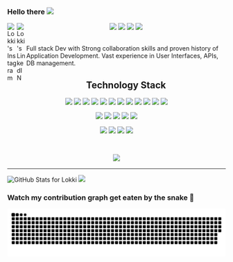 ### Hello there <img src="https://media.giphy.com/media/hvRJCLFzcasrR4ia7z/giphy.gif" width="25px">

<a href="https://www.instagram.com/lokkiiii_/" target="_blank">
  <img align="left" alt="Lokki's Instagram" width="22px"  src="https://raw.githubusercontent.com/hussainweb/hussainweb/main/icons/instagram.png" />
</a>

<a href="https://www.linkedin.com/in/logesh-r-5113a0179/" target="_blank">
  <img align="left" alt="Lokki's LinkedIN" width="22px"  src="https://raw.githubusercontent.com/peterthehan/peterthehan/master/assets/linkedin.svg" />
</a>

<p align="center">
 
 <img src="https://badges.pufler.dev/visits/Lokki-R/Lokki-R"/> 
 <img src="https://badges.pufler.dev/years/Lokki-R"/>
 <img src="https://badges.pufler.dev/repos/Lokki-R"/>
 <img src="https://badges.pufler.dev/commits/monthly/Lokki-R" />

</p>

<br />
Full stack Dev with Strong collaboration skills and proven history of Application Development. Vast experience in User Interfaces, APIs, DB management.

<!-- - 💼 Any freelance work? do reach, [email](mailto:lokki.devprofile@gmail.com) :)
- 💬 ask me about anything, I am Happy to help :)
 -->

<h2 align="center">Technology Stack</h2>

<p align="center">
<img src="https://img.shields.io/badge/-HTML5-E34F26?style=flat-square&logo=html5&logoColor=white"/>
<img src="https://img.shields.io/badge/-CSS3-1572B6?style=flat-square&logo=css3"/>
<img src="https://img.shields.io/badge/-Bootstrap-563D7C?style=flat-square&logo=bootstrap"/>
<img src="https://img.shields.io/badge/-Heroku-430098?style=flat-square&logo=heroku"/>
<img src="https://img.shields.io/badge/-PHP-black?style=flat-square&logo=php"/>
<img src="https://img.shields.io/badge/-JavaScript-black?style=flat-square&logo=javascript"/>
<img src="https://img.shields.io/badge/-Nodejs-black?style=flat-square&logo=Node.js"/>
<img src="https://img.shields.io/badge/-React-black?style=flat-square&logo=react"/>
<img src="https://img.shields.io/badge/-MongoDB-black?style=flat-square&logo=mongodb"/>
<img src="https://img.shields.io/badge/-MySQL-black?style=flat-square&logo=mysql"/>
<img src="https://img.shields.io/badge/-Git-black?style=flat-square&logo=git"/>
<img src="https://img.shields.io/badge/-GitHub-black?style=flat-square&logo=github"/>
</p>

<p>
<div align="center">
  <img src="https://img.shields.io/badge/visual%20studio%20code-22272D?style=for-the-badge&logo=visual-studio-code&logoColor=42A2E9&labelColor=22272D">
  <img src="https://img.shields.io/badge/docker-22272D?style=for-the-badge&logo=docker&labelColor=22272D">
  <img src="https://img.shields.io/badge/PM2-fcfcfc?style=for-the-badge&logo=PM2&labelColor=22272D">
  <img src="https://img.shields.io/badge/postman-22272D?style=for-the-badge&logo=postman&labelColor=22272D">
  <img src="https://img.shields.io/badge/cloudflare-22272D?style=for-the-badge&logo=cloudflare&labelColor=22272D">

</div>
</p>

<p>
<div align="center">
  <img src="https://img.shields.io/badge/express%20js-fcfcfc?style=for-the-badge&logo=express&logoColor=fcfcfc&labelColor=22272D">
  <img src="https://img.shields.io/badge/codeigniter-EE4223?style=for-the-badge&logo=codeigniter&logoColor=EE4223&labelColor=22272D">
  <img src="https://img.shields.io/badge/linux-fcfcfc?style=for-the-badge&logo=linux&logoColor=fcfcfc&labelColor=22272D">
  <img src="https://img.shields.io/badge/nginx-009639?style=for-the-badge&logo=nginx&logoColor=009639&labelColor=22272D">
</div>
</p>

<br>
<p align = "center">
 <img src="https://activity-graph.herokuapp.com/graph?username=Lokki-R&theme=redical">
</p> 
<hr>

<img src="https://github-readme-stats.vercel.app/api?username=Lokki-R&show_icons=true&include_all_commits=true&count_private=true&theme=nightowl&layout=compact" alt="GitHub Stats for Lokki" width="700">

<img src="https://github-readme-streak-stats.herokuapp.com?user=Lokki-R&theme=nightowl" width="700">

### Watch my contribution graph get eaten by the snake 🐍

<!-- platane/snk works, it just puts it on a new branch -->

![mishmanners snake gif](https://github.com/mishmanners/MishManners/blob/output/github-contribution-grid-snake.svg)
